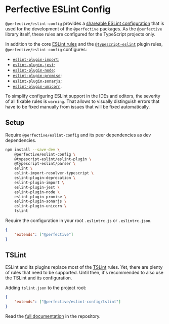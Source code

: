 # Perfective ESLint Config

`@perfective/eslint-config` provides
a [shareable ESLint configuration](https://eslint.org/docs/developer-guide/shareable-configs)
that is used for the development of the `@perfective` packages.
As the `@perfective` library itself,
these rules are configured for the TypeScript projects only.

In addition to the core [ESLint rules](https://eslint.org/docs/rules/)
and the [`@typescript-eslint`](https://github.com/typescript-eslint/typescript-eslint/tree/master/packages/eslint-plugin) plugin rules,
`@perfective/eslint-config` configures:

* [`eslint-plugin-import`](https://github.com/benmosher/eslint-plugin-import);
* [`eslint-plugin-jest`](https://github.com/jest-community/eslint-plugin-jest);
* [`eslint-plugin-node`](https://github.com/mysticatea/eslint-plugin-node);
* [`eslint-plugin-promise`](https://github.com/xjamundx/eslint-plugin-promise);
* [`eslint-plugin-sonarjs`](https://github.com/SonarSource/eslint-plugin-sonarjs);
* [`eslint-plugin-unicorn`](https://github.com/sindresorhus/eslint-plugin-unicorn).

To simplify configuring ESLint support in the IDEs and editors,
the severity of all fixable rules is `warning`.
That allows to visually distinguish errors that have to be fixed manually
from issues that will be fixed automatically.

## Setup

Require `@perfective/eslint-config` and its peer dependencies as dev dependencies.
```bash
npm install --save-dev \
    @perfective/eslint-config \
    @typescript-eslint/eslint-plugin \
    @typescript-eslint/parser \
    eslint \
    eslint-import-resolver-typescript \
    eslint-plugin-deprecation \
    eslint-plugin-import \
    eslint-plugin-jest \
    eslint-plugin-node \
    eslint-plugin-promise \
    eslint-plugin-sonarjs \
    eslint-plugin-unicorn \
    tslint
```

Require the configuration in your root `.eslintrc.js` or `.eslintrc.json`.
```json
{
    "extends": ["@perfective"]
}
```

## TSLint

ESLint and its plugins replace most of the [TSLint](https://palantir.github.io/tslint/) rules.
Yet, there are plenty of rules that need to be supported.
Until then, it's recommended to also use the TSLint and its configuration.

Adding `tslint.json` to the project root:
```json
{
    "extends": ["@perfective/eslint-config/tslint"]
}
```

Read the [full documentation](https://github.com/perfective/eslint-config/blob/master/README.adoc) 
in the repository.
